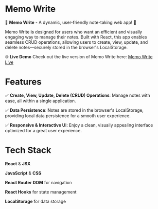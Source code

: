 # Memo Write
🚀 **Memo Write** - A dynamic, user-friendly note-taking web app! 🎉

Memo Write is designed for users who want an efficient and visually engaging way to manage their notes. Built with React, this app enables seamless CRUD operations, allowing users to create, view, update, and delete notes—securely stored in the browser's LocalStorage.

🌐 **Live Demo**
Check out the live version of Memo Write here: [Memo Write Live](https://memo-write.netlify.app/)

# Features
✅ **Create, View, Update, Delete (CRUD) Operations**: Manage notes with ease, all within a single application.

✅ **Data Persistence**: Notes are stored in the browser's LocalStorage, providing local data persistence for a smooth user experience.

✅ **Responsive & Interactive UI**: Enjoy a clean, visually appealing interface optimized for a great user experience.

# Tech Stack
**React** & **JSX**

**JavaScript** & **CSS**

**React Router DOM** for navigation

**React Hooks** for state management

**LocalStorage** for data storage

